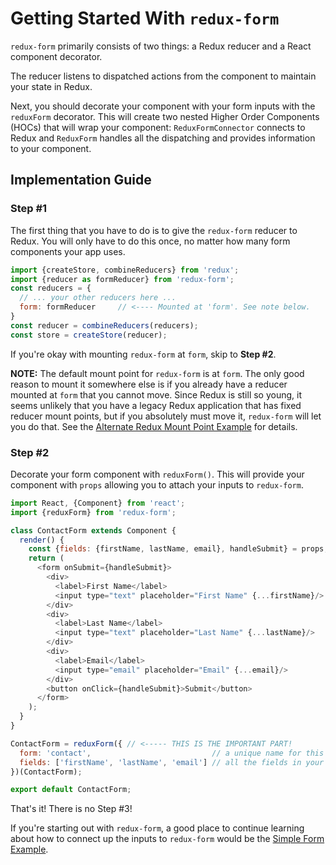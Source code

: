 # Getting Started With `redux-form`

`redux-form` primarily consists of two things: a Redux reducer and a React component decorator.

The reducer listens to dispatched actions from the component to maintain your state in Redux.

Next, you should decorate your component with your form inputs with the `reduxForm` decorator. This will create two 
nested Higher Order Components (HOCs) that will wrap your component: `ReduxFormConnector` connects to Redux and 
`ReduxForm` handles all the dispatching and provides information to your component.

## Implementation Guide

### Step #1

The first thing that you have to do is to give the `redux-form` reducer to Redux. You will only have to do 
this once, no matter how many form components your app uses.

```javascript
import {createStore, combineReducers} from 'redux';
import {reducer as formReducer} from 'redux-form';
const reducers = {
  // ... your other reducers here ...
  form: formReducer     // <---- Mounted at 'form'. See note below.
}
const reducer = combineReducers(reducers);
const store = createStore(reducer);
```

If you're okay with mounting `redux-form` at `form`, skip to __Step #2__.

__NOTE:__ The default mount point for `redux-form` is at `form`. The only good reason to mount it somewhere else is 
if you already have a reducer mounted at `form` that you cannot move. Since Redux is still so young, it seems 
unlikely that you have a legacy Redux application that has fixed reducer mount points, but if you absolutely must 
move it, `redux-form` will let you do that. See the 
[Alternate Redux Mount Point Example](#/examples/alternate-mount-point) for details.

### Step #2

Decorate your form component with `reduxForm()`. This will provide your component with `props` allowing you to attach
your inputs to `redux-form`.
  
```javascript
import React, {Component} from 'react';
import {reduxForm} from 'redux-form';

class ContactForm extends Component {
  render() {
    const {fields: {firstName, lastName, email}, handleSubmit} = props;
    return (
      <form onSubmit={handleSubmit}>
        <div>
          <label>First Name</label>
          <input type="text" placeholder="First Name" {...firstName}/>
        </div>
        <div>
          <label>Last Name</label>
          <input type="text" placeholder="Last Name" {...lastName}/>
        </div>
        <div>
          <label>Email</label>
          <input type="email" placeholder="Email" {...email}/>
        </div>
        <button onClick={handleSubmit}>Submit</button>
      </form>
    );
  }
}

ContactForm = reduxForm({ // <----- THIS IS THE IMPORTANT PART!
  form: 'contact',                           // a unique name for this form
  fields: ['firstName', 'lastName', 'email'] // all the fields in your form
})(ContactForm);

export default ContactForm;
```

That's it! There is no Step #3!

If you're starting out with `redux-form`, a good place to continue learning
about how to connect up the inputs to `redux-form` would be the
[Simple Form Example](#/examples/simple).
